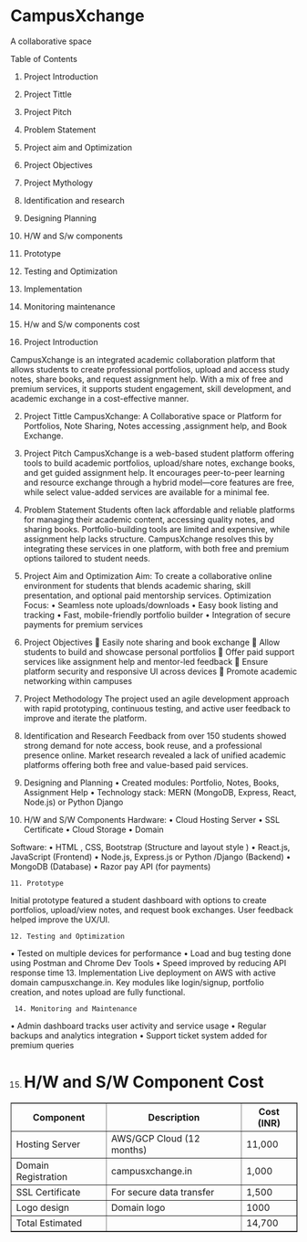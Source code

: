 # CampusXchange
A collaborative space 


Table of Contents 
1.	Project Introduction 
2.	Project Tittle 
3.	Project Pitch 
4.	Problem Statement 
5.	Project aim and Optimization 
6.	Project Objectives 
7.	Project Mythology 
8.	Identification and research 
9.	Designing Planning 
10.	H/W and S/w components 
11.	Prototype 
12.	Testing and Optimization 
13.	Implementation 
14.	Monitoring maintenance 
15.	H/w and S/w components cost 






1.	Project Introduction


CampusXchange is an integrated academic collaboration platform that allows students to create professional portfolios, upload and access study notes, share books, and request assignment help. With a mix of free and premium services, it supports student engagement, skill development, and academic exchange in a cost-effective manner.


2.	Project Tittle 
CampusXchange: A Collaborative space or Platform for Portfolios, Note Sharing, Notes accessing ,assignment help, and Book Exchange.






3.	Project Pitch
CampusXchange is a web-based student platform offering tools to build academic portfolios, upload/share notes, exchange books, and get guided assignment help. It encourages peer-to-peer learning and resource exchange through a hybrid model—core features are free, while select value-added services are available for a minimal fee.

4.	Problem Statement
Students often lack affordable and reliable platforms for managing their academic content, accessing quality notes, and sharing books. Portfolio-building tools are limited and expensive, while assignment help lacks structure. CampusXchange resolves this by integrating these services in one platform, with both free and premium options tailored to student needs.

5.	Project Aim and Optimization
Aim: To create a collaborative online environment for students that blends academic sharing, skill presentation, and optional paid mentorship services.
Optimization Focus:
•	Seamless note uploads/downloads
•	Easy book listing and tracking
•	Fast, mobile-friendly portfolio builder
•	Integration of secure payments for premium services

6.	Project Objectives
	Easily note sharing and book exchange
	Allow students to build and showcase personal portfolios
	Offer paid support services like assignment help and mentor-led feedback
	Ensure platform security and responsive UI across devices
	Promote academic networking within campuses


7.	Project Methodology
The project used an agile development approach with rapid prototyping, continuous testing, and active user feedback to improve and iterate the platform.

8.	Identification and Research
Feedback from over 150 students showed strong demand for note access, book reuse, and a professional presence online. Market research revealed a lack of unified academic platforms offering both free and value-based paid services.

9.	Designing and Planning
•	Created modules: Portfolio, Notes, Books, Assignment Help
•	Technology stack: MERN (MongoDB, Express, React, Node.js) or Python Django 

10. H/W and S/W Components
Hardware:
•	Cloud Hosting Server
•	SSL Certificate
•	Cloud Storage
•	Domain

Software:
•	HTML , CSS, Bootstrap  (Structure and layout style )
•	React.js, JavaScript (Frontend)
•	Node.js, Express.js or Python /Django (Backend)
•	MongoDB (Database)
•	Razor pay API (for payments)
	

    11. Prototype
Initial prototype featured a student dashboard with options to create portfolios, upload/view notes, and request book exchanges. User feedback helped improve the UX/UI.











    12. Testing and Optimization
•	Tested on multiple devices for performance
•	Load and bug testing done using Postman and Chrome Dev Tools
•	Speed improved by reducing API response time
13. Implementation
Live deployment on AWS with active domain campusxchange.in. Key modules like login/signup, portfolio creation, and notes upload are fully functional.  




     14. Monitoring and Maintenance
•	Admin dashboard tracks user activity and service usage
•	Regular backups and analytics integration
•	Support ticket system added for premium queries
      
15. <h1> H/W and S/W Component Cost</h1>
<table border="1">
<tr>
<th>Component</th>
<th>Description</th>
<th>Cost (INR)</th>
</tr>
<tr>
<td>Hosting Server</td>
<td>AWS/GCP Cloud (12 months)</td>
<td>	11,000	</td>
</tr>
<tr>
<td>Domain Registration</td>
<td>campusxchange.in</td>
<td>1,000</td>

</tr>
<tr>
<td>SSL Certificate</td>
<td>For secure data transfer</td>
<td>1,500</td>
</tr>

<tr>
<td>Logo design </td>
<td>Domain logo</td>
<td>1000</td>
</tr>
<tr>
<td>Total Estimated	</td>
<td></td>
<td>14,700</td>
</tr>
</table>
		
	
	
	



